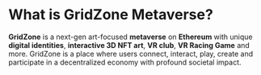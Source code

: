 # What is GridZone Metaverse?

**GridZone** is a next-gen art-focused **metaverse** on **Ethereum** with unique **digital identities**, **interactive 3D NFT art**, **VR club**, **VR Racing Game** and more. GridZone is a place where users connect, interact, play, create and participate in a decentralized economy with profound societal impact.
